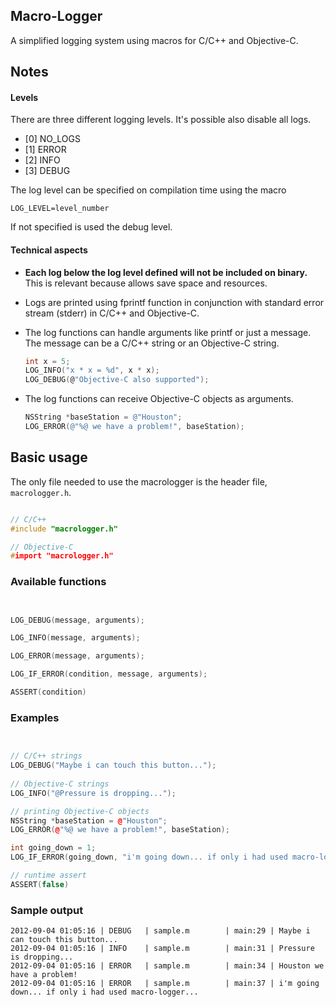 ## Macro-Logger

A simplified logging system using macros for C/C++ and Objective-C.

## Notes

#### Levels

There are three different logging levels. It's possible also disable all logs.

  - [0] NO_LOGS
  - [1] ERROR
  - [2] INFO
  - [3] DEBUG

The log level can be specified on compilation time using the macro 

```
LOG_LEVEL=level_number
```

If not specified is used the debug level.

#### Technical aspects

  * **Each log below the log level defined will not be included on binary.** This is relevant because allows save space and resources.
  * Logs are printed using fprintf function in conjunction with standard error stream (stderr) in C/C++ and Objective-C.
  * The log functions can handle arguments like printf or just a message. The message can be a C/C++ string or an Objective-C string.

	```C
	int x = 5;
	LOG_INFO("x * x = %d", x * x);
	LOG_DEBUG(@"Objective-C also supported");
	```
  * The log functions can receive Objective-C objects as arguments.

	```Objective-C
	NSString *baseStation = @"Houston";
	LOG_ERROR(@"%@ we have a problem!", baseStation);
	```

## Basic usage

The only file needed to use the macrologger is the header file, `macrologger.h`.

```C++

// C/C++
#include "macrologger.h"

// Objective-C
#import "macrologger.h"
```

### Available functions

```C++


LOG_DEBUG(message, arguments);

LOG_INFO(message, arguments);

LOG_ERROR(message, arguments);

LOG_IF_ERROR(condition, message, arguments);

ASSERT(condition)

```

### Examples

```C++


// C/C++ strings
LOG_DEBUG("Maybe i can touch this button...");
    
// Objective-C strings
LOG_INFO("@Pressure is dropping...");

// printing Objective-C objects    
NSString *baseStation = @"Houston";
LOG_ERROR(@"%@ we have a problem!", baseStation);

int going_down = 1;
LOG_IF_ERROR(going_down, "i'm going down... if only i had used macro-logger...");

// runtime assert
ASSERT(false)

```

### Sample output

```
2012-09-04 01:05:16 | DEBUG   | sample.m        | main:29 | Maybe i can touch this button...
2012-09-04 01:05:16 | INFO    | sample.m        | main:31 | Pressure is dropping...
2012-09-04 01:05:16 | ERROR   | sample.m        | main:34 | Houston we have a problem!
2012-09-04 01:05:16 | ERROR   | sample.m        | main:37 | i'm going down... if only i had used macro-logger...
```